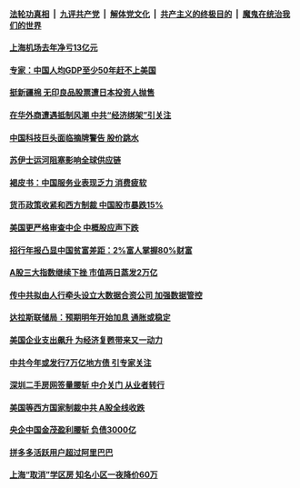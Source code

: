 

####  [法轮功真相](../../../../basic/blob/master/README.md?t=03281001) &nbsp;|&nbsp; [九评共产党](../../../../9ping.md/blob/master/README.md?t=03281001) &nbsp;|&nbsp; [解体党文化](../../../../jtdwh.md/blob/master/README.md?t=03281001)  &nbsp;|&nbsp; [共产主义的终极目的](../../../../gczydzjmd.md/blob/master/README.md?t=03281001) &nbsp;|&nbsp; [魔鬼在统治我们的世界](../../../../mgztzwmdsj.md/blob/master/README.md?t=03281001) 

#### [上海机场去年净亏13亿元](../pages/soh7/488531.md?t=03281001) 
#### [专家：中国人均GDP至少50年赶不上美国](../pages/soh7/488513.md?t=03281001) 
#### [挺新疆棉 无印良品股票遭日本投资人抛售](../pages/soh7/488495.md?t=03281001) 
#### [在华外商遭遇抵制风潮 中共“经济绑架”引关注](../pages/soh7/488483.md?t=03281001) 
#### [中国科技巨头面临摘牌警告 股价跳水](../pages/soh7/488165.md?t=03281001) 
#### [苏伊士运河阻塞影响全球供应链](../pages/soh7/488141.md?t=03281001) 
#### [褐皮书：中国服务业表现乏力 消费疲软](../pages/soh7/488117.md?t=03281001) 
#### [货币政策收紧和西方制裁 中国股市暴跌15%  ](../pages/soh7/488105.md?t=03281001) 
#### [美国更严格审查中企 中概股应声下跌](../pages/soh7/487754.md?t=03281001) 
#### [招行年报凸显中国贫富差距：2%富人掌握80%财富](../pages/soh7/487742.md?t=03281001) 
#### [A股三大指数继续下挫 市值两日蒸发2万亿](../pages/soh7/487733.md?t=03281001) 
#### [传中共拟由人行牵头设立大数据合资公司 加强数据管控](../pages/soh7/487688.md?t=03281001) 
#### [达拉斯联储局：预期明年开始加息 通胀或稳定](../pages/soh7/487487.md?t=03281001) 
#### [美国企业支出飙升 为经济复甦带来又一动力](../pages/soh7/487331.md?t=03281001) 
#### [中共今年或发行7万亿地方债 引专家关注](../pages/soh7/487319.md?t=03281001) 
#### [深圳二手房网签量腰斩 中介关门 从业者转行 ](../pages/soh7/487304.md?t=03281001) 
#### [美国等西方国家制裁中共  A股全线收跌](../pages/soh7/487280.md?t=03281001) 
#### [央企中国金茂盈利腰斩 负债3000亿](../pages/soh7/486947.md?t=03281001) 
#### [拼多多活跃用户超过阿里巴巴](../pages/soh7/486932.md?t=03281001) 
#### [上海“取消”学区房 知名小区一夜降价60万](../pages/soh7/486917.md?t=03281001) 
